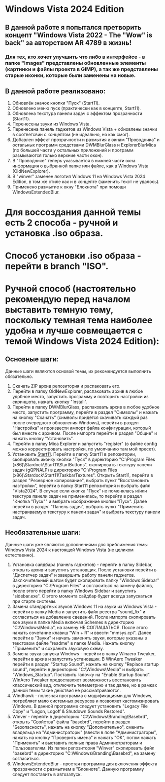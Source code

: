 # Windows Vista 2024 Edition

## В данной работе я попытался претворить концепт "Windows Vista 2022 - The "Wow" is back" за авторством AR 4789 в жизнь!
### Для тех, кто хочет улучшить что либо в интерфейсе - в папке "Images" представлены обновленные элементы (картинки и файлы проекта в GIMP), а так же представлены старые иконки, которые были заменены на новые.

## В данной работе реализовано:

1. Обновлён значок кнопки "Пуск" (Start11).
2. Обновлено меню пуск (практически как в концепте, Start11).
3. Обновлена текстура панели задач с эффектом прозрачности (Start11).
4. Перенесены звуки из Windows Vista.
5. Перенесена панель гаджетов из Windows Vista + обновлены значки в соответсвии с концептом (не идеально, но как смог).
6. Добавлен эффект прозрачности и размытия к окнам "Проводника" и остальных программ средствами DWMBlurGlass и ExplorerBlurMica (по большей части у остальных приложений и программ размываются только верхние части окон).
7. В "Проводнике" теперь указывается в нижней части окна информация о выбранной папке или файле, как в Windows Vista (OldNewExplorer).
8. В "winver" заменен логотип Windows 11 на Windows Vista 2024 Edition, в том же стиле как и в концепте (заменить текст не удалось).
9. Применено размытие к окну "Блокнота" при помощи WindowsExtendedBlur.

# Для воссоздания данной темы есть 2 способа - ручной и установка .iso образа.

# Способ установки .iso образа - перейти в branch "ISO".

# Ручной способ (настоятельно рекомендую перед началом выставить темную тему, поскольку темная тема наиболее удобна и лучше совмещается с темой Windows Vista 2024 Edition):

## Основные шаги:

Данные шаги являются основой темы, их рекомендуется выполнить обязательно.

1. Скачать ZIP архив репозитория и распаковать его.
2. Перейти в папку OldNewExplorer, распаковать архив в любое удобное место, запустить программу и повторить настройки из скриншота, нажать кнопку "Install".
3. Перейти в папку DWMBlurGlass, распаковать архив в любое удобное место, запустить программу, перейти в раздел "Символы" и нажать на кнопку "Скачать" (символы придётся скачивать каждый раз после очередного обновления Windows), перейти в раздел "Настройка" и произвести импорт файла конфигурации, который был вместе с архивом. После импорта перейти в раздел "Общие" и нажать кнопку "Установить".
4. Перейти в папку Mica Explorer и запустить "register" (в файле config можно корректировать настройки, по умолчанию там мой пресет).
5. Установить [Start11](https://www.stardock.com/products/start11/). Перейти в папку Start11 в репозитории, скопировать иконку кнопки "Пуск" в директорию "C:\Program Files (x86)\Stardock\Start11\StartButtons", скопировать текстуру панели задач (gQPNALP) в директорию "C:\Program Files (x86)\Stardock\Start11\TaskbarTextures". Открыть Start11, перейти в раздел "Резеврное копирование", выбрать пункт "Восстановить настройки", перейти в папку Start11 репозитория и выбрать файл "Vista2024". В случае если кнопка "Пуск" не поменялась и/или текстура панели задач не применилась, то перейти в раздел "Кнопка "Пуск"" и выбрать изображение кнопки "Пуск". Далее перейти в раздел "Панель задач", выбрать пункт "Применить настраиваемую текстуру к панели задач" и выбрать текстуру панели задач.

## Необязательные шаги:

Данные шаги уже являются дополнениями для приближения темы Windows Vista 2024 к настоящей Windows Vista (не целиком естественно).

1. Установка сайдбара (панель гаджетов) - перейти в папку Sidebar, открыть архив и запустить установщик. После установки перейти в "Диспетчер задач" и завершить работу панели гаджетов. Заключительный шагом будет скопировать папку "Windows Sidebar" в директорию "C:\Program Files" и согласиться на замену файлов, после этого перейти в папку Windows Sidebar и запустить "sidebar.exe". С этого момента сайдбар будет всегда запускаться при старте системы.
2. Замена стандартных звуков Windows 11 на звуки из Windows Vista - перейти в папку Media и запустить файл реестра "sound_fix" и согласиться на добавление сведений. После импорта скопировать все звуки в папке Media включая Schemes в директорию "C:\Windows\Media", на замену НЕ СОГЛАШАТЬСЯ. После этого нажать сочетание клавиш "Win + R" и ввести "mmsys.cpl". Далее перейти в "Звуки" и начать заменять звуки, которые указаны в текстовом файле "readme" в папке Media. Нажать кнопку "Применить" и сохранить звуковую схему.
3. Замена звука запуска Windows - перейти в папку Winaero Tweaker, перейти в архив и запустить установщик. В WinAero Tweaker перейти в раздел "Startup Sound", нажать на кнопку "Replace startup sound", перейти в директорию "C:\Windows\Media" и выбрать "Windows_Startup". Поставить галочку на "Enable Startup Sound". WinAero Tweaker предоставляет возможность восстановить классический вид, отключить телеметрию и так далее, но в рамках данной темы такие действия не рассматриваются.
4. Windhawk - полезная программа с модификациями для Windows, потребляет мало системных ресурсов и позволяет кастомизировать Windows. В данной программе следует установить "Legacy File Copy" и "Logon, Logoff & Shutdown Sounds Restored".
5. Winver - перейти в директорию "C:\Windows\Branding\Basebrd", открыть "Свойства" файла "basebrd", перейти в раздел "Безопасность", нажать на кнопку "Дополнительно", сменить владельца на "Администраторы" (ввести в поле "Администраторы", нажать на кнопку "Проверить имена" и нажать "ОК", потом нажать "Применить" и выставить полные права Администраторам и Пользователям. Из папки репозитория "Winver" скопировать файл "basebrd" в директорию "C:\Windows\Branding\Basebrd", на замену согласиться.
6. WindowsExtendedBlur - простая программа для включения эффекта прозрачности с размытием в "Блокноте". Данную программу следует поставить в автозапуск.

